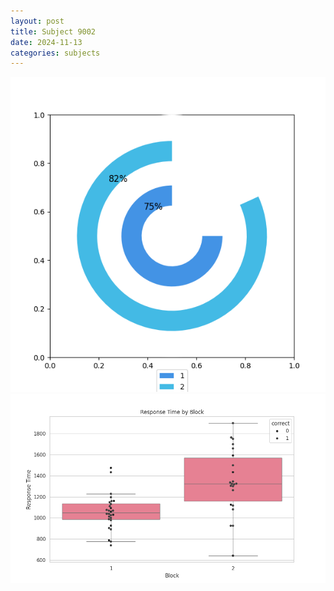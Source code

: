 ```yaml
---
layout: post
title: Subject 9002
date: 2024-11-13
categories: subjects
---
```


![](data/9002/run-5/9002__acc_test.png)
![](data/9002/run-5/9002_rt.png)

